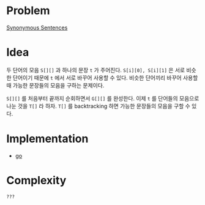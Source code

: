 # Problem

[Synonymous Sentences](https://leetcode.com/problems/synonymous-sentences/)

# Idea

두 단어의 모음 `S[][]` 과 하나의 문장 `t` 가 주어진다. `S[i][0], S[i][1]` 은 
서로 비슷한 단어이기 때문에 `t` 에서 서로 바꾸어 사용할 수 있다. 비슷한 단어끼리 바꾸어
사용할 때 가능한 문장들의 모음을 구하는 문제이다.

`S[][]` 를 처음부터 끝까지 순회하면서 `G[][]` 를 완성한다. 이제 `t` 
를 단어들의 모음으로 나눈 것을 `T[]` 라 하자. `T[]` 를 backtracking 하면
가능한 문장들의 모음을 구할 수 있다.

# Implementation

* [go](a.go)

# Complexity

```
???
```

